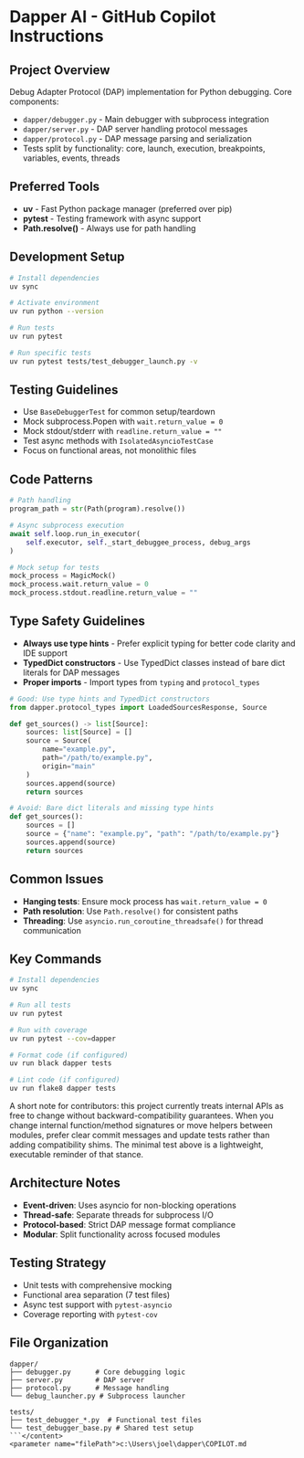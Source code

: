 # Dapper AI - GitHub Copilot Instructions

## Project Overview
Debug Adapter Protocol (DAP) implementation for Python debugging. Core components:
- `dapper/debugger.py` - Main debugger with subprocess integration
- `dapper/server.py` - DAP server handling protocol messages
- `dapper/protocol.py` - DAP message parsing and serialization
- Tests split by functionality: core, launch, execution, breakpoints, variables, events, threads

## Preferred Tools
- **uv** - Fast Python package manager (preferred over pip)
- **pytest** - Testing framework with async support
- **Path.resolve()** - Always use for path handling

## Development Setup
```bash
# Install dependencies
uv sync

# Activate environment
uv run python --version

# Run tests
uv run pytest

# Run specific tests
uv run pytest tests/test_debugger_launch.py -v
```

## Testing Guidelines
- Use `BaseDebuggerTest` for common setup/teardown
- Mock subprocess.Popen with `wait.return_value = 0`
- Mock stdout/stderr with `readline.return_value = ""`
- Test async methods with `IsolatedAsyncioTestCase`
- Focus on functional areas, not monolithic files

## Code Patterns
```python
# Path handling
program_path = str(Path(program).resolve())

# Async subprocess execution
await self.loop.run_in_executor(
    self.executor, self._start_debuggee_process, debug_args
)

# Mock setup for tests
mock_process = MagicMock()
mock_process.wait.return_value = 0
mock_process.stdout.readline.return_value = ""
```

## Type Safety Guidelines
- **Always use type hints** - Prefer explicit typing for better code clarity and IDE support
- **TypedDict constructors** - Use TypedDict classes instead of bare dict literals for DAP messages
- **Proper imports** - Import types from `typing` and `protocol_types`

```python
# Good: Use type hints and TypedDict constructors
from dapper.protocol_types import LoadedSourcesResponse, Source

def get_sources() -> list[Source]:
    sources: list[Source] = []
    source = Source(
        name="example.py",
        path="/path/to/example.py",
        origin="main"
    )
    sources.append(source)
    return sources

# Avoid: Bare dict literals and missing type hints
def get_sources():
    sources = []
    source = {"name": "example.py", "path": "/path/to/example.py"}
    sources.append(source)
    return sources
```

## Common Issues
- **Hanging tests**: Ensure mock process has `wait.return_value = 0`
- **Path resolution**: Use `Path.resolve()` for consistent paths
- **Threading**: Use `asyncio.run_coroutine_threadsafe()` for thread communication

## Key Commands
```bash
# Install dependencies
uv sync

# Run all tests
uv run pytest

# Run with coverage
uv run pytest --cov=dapper

# Format code (if configured)
uv run black dapper tests

# Lint code (if configured)
uv run flake8 dapper tests
```

A short note for contributors: this project currently treats internal APIs as
free to change without backward-compatibility guarantees. When you change
internal function/method signatures or move helpers between modules, prefer
clear commit messages and update tests rather than adding compatibility
shims. The minimal test above is a lightweight, executable reminder of that
stance.

## Architecture Notes
- **Event-driven**: Uses asyncio for non-blocking operations
- **Thread-safe**: Separate threads for subprocess I/O
- **Protocol-based**: Strict DAP message format compliance
- **Modular**: Split functionality across focused modules

## Testing Strategy
- Unit tests with comprehensive mocking
- Functional area separation (7 test files)
- Async test support with `pytest-asyncio`
- Coverage reporting with `pytest-cov`

## File Organization
```
dapper/
├── debugger.py      # Core debugging logic
├── server.py        # DAP server
├── protocol.py      # Message handling
└── debug_launcher.py # Subprocess launcher

tests/
├── test_debugger_*.py  # Functional test files
└── test_debugger_base.py # Shared test setup
```</content>
<parameter name="filePath">c:\Users\joel\dapper\COPILOT.md
